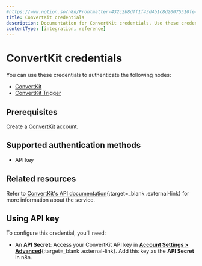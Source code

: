 ```yaml
---
#https://www.notion.so/n8n/Frontmatter-432c2b8dff1f43d4b1c8d20075510fe4
title: ConvertKit credentials
description: Documentation for ConvertKit credentials. Use these credentials to authenticate ConvertKit in n8n, a workflow automation platform.
contentType: [integration, reference]
---
```


# ConvertKit credentials

You can use these credentials to authenticate the following nodes:

- [ConvertKit](/integrations/builtin/app-nodes/n8n-nodes-base.convertkit.md)
- [ConvertKit Trigger](/integrations/builtin/trigger-nodes/n8n-nodes-base.convertkittrigger.md)

## Prerequisites

Create a [ConvertKit](https://convertkit.com/) account.

## Supported authentication methods

- API key

## Related resources

Refer to [ConvertKit's API documentation](https://developers.convertkit.com/#overview){:target=_blank .external-link} for more information about the service.

## Using API key

To configure this credential, you'll need:

- An **API Secret**: Access your ConvertKit API key in [**Account Settings > Advanced**](https://app.convertkit.com/account_settings/advanced_settings){:target=_blank .external-link}. Add this key as the **API Secret** in n8n.
